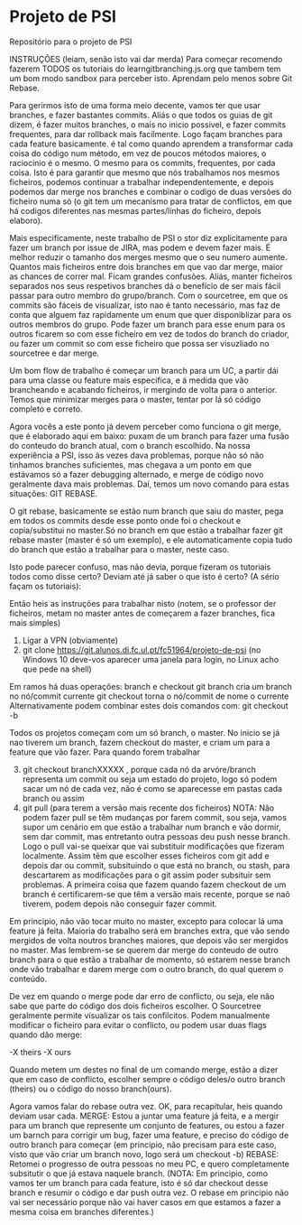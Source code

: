 # Projeto de PSI
Repositório para o projeto de PSI

INSTRUÇÕES (leiam, senão isto vai dar merda)
Para começar recomendo fazerem TODOS os tutoriais do learngitbranching.js.org que tambem tem um bom modo sandbox para perceber isto. Aprendam pelo menos sobre Git Rebase.

Para gerirmos isto de uma forma meio decente, vamos ter que usar branches, e fazer bastantes commits. Aliás o que todos os guias de git dizem, é fazer muitos branches, o mais no inicio possivel, e fazer commits frequentes, para dar rollback mais facilmente.
Logo façam branches para cada feature basicamente. é tal como quando aprendem a transformar cada coisa do código num método, em vez de poucos métodos maiores, o raciocinio é o mesmo. O mesmo para os commits, frequentes, por cada coisa.
Isto é para garantir que mesmo que nós trabalhamos nos mesmos ficheiros, podemos continuar a trabalhar independentemente, e depois podemos dar merge nos branches e combinar o codigo de duas versões do ficheiro numa só (o git tem um mecanismo para tratar de conflictos, em que há codigos diferentes nas mesmas partes/linhas do ficheiro, depois elaboro).

Mais especificamente, neste trabalho de PSI o stor diz explicitamente para fazer um branch por issue de JIRA, mas podem e devem fazer mais.
É melhor reduzir o tamanho dos merges mesmo que o seu numero aumente. Quantos mais ficheiros entre dois branches em que vao dar merge, maior as chances de correr mal. Ficam grandes confusões. Aliás, manter ficheiros separados nos seus respetivos branches dá o benefício de ser mais fácil passar para outro membro do grupo/branch. Com o sourcetree, em que os commits são fáceis de visualizar, isto nao é tanto necessário, mas faz de conta que alguem faz rapidamente um enum que quer disponiblizar para os outros membros do grupo. Pode fazer um branch para esse enum para os outros ficarem so com esse ficheiro em vez de todos do branch do criador, ou fazer um commit so com esse ficheiro que possa ser visuzliado no sourcetree e dar merge.

Um bom flow de trabalho é começar um branch para um UC, a partir dái para uma classe ou feature mais especifica, e á medida que vão brancheando e acabando ficheiros, ir mergindo de volta para o anterior. Temos que minimizar merges para o master, tentar por lá só código completo e correto. 

Agora vocês a este ponto já devem perceber como funciona o git merge, que é elaborado aqui em baixo: puxam de um branch para fazer uma
fusão do conteudo do branch atual, com o branch escolhido. Na nossa experiência a PSI, isso às vezes dava problemas, porque não só não
tinhamos branches suficientes, mas chegava a um ponto em que estávamos só a fazer debugging alternado, e merge de código novo geralmente
dava mais problemas. Daí, temos um novo comando para estas situações: GIT REBASE.

O git rebase, basicamente se estão num branch que saiu do master, pega em todos os commits desde esse ponto onde foi o checkout e copia/substitui no master.Só no branch em que estão a trabalhar fazer git rebase master (master é só um exemplo), e ele automaticamente copia tudo do branch que estão a trabalhar para o master, neste caso.

Isto pode parecer confuso, mas não devia, porque fizeram os tutoriais todos como disse certo? Deviam até já saber o que isto é certo? (A sério façam os tutoriais):

Então heis as instruções para trabalhar nisto (notem, se o professor der ficheiros, metam no master antes de começarem a fazer branches, fica mais simples)

  1. Ligar à VPN (obviamente)
  2. git clone https://git.alunos.di.fc.ul.pt/fc51964/projeto-de-psi (no Windows 10 deve-vos aparecer uma janela para login, no Linux acho que pede na shell)

Em ramos há duas operações: branch e checkout
git branch  cria um branch no nó/commit currente
git checkout  torna o nó/commit de nome o currente
Alternativamente podem combinar estes dois comandos com:
git checkout -b 

Todos os projetos começam com um só branch, o master.
No inicio se já nao tiverem um branch, fazem checkout do master, e criam um para a feature que vão fazer.
Para quando forem trabalhar

  3. git checkout branchXXXXX , porque cada nó da arvóre/branch representa um commit ou seja um estado do projeto, logo só podem sacar um nó de cada vez, não é como se aparecesse em pastas cada branch ou assim
  4. git pull (para terem a versão mais recente dos ficheiros) NOTA: Não podem fazer pull se têm mudanças por farem commit, sou seja, vamos supor um cenário em que estão a trabalhar num branch e vão dormir, sem dar commit, mas entretanto outra pessoas deu push nesse branch. Logo o pull vai-se queixar que vai substituir modificações que fizeram localmente. Assim têm que escolher esses ficheiros com git add e depois dar ou commit, subsituindo o que está no branch, ou stash, para descartarem as modificações para o git assim poder subsituir sem problemas. A primeira coisa que fazem quando fazem checkout de um branch é certificarem-se que têm a versão mais recente, porque se naõ tiverem, podem depois não conseguir fazer commit.
 
Em principio, não vão tocar muito no master, excepto para colocar lá uma feature já feita. Maioria do trabalho será em branches extra, que vão sendo mergidos de volta noutros branches maiores, que depois vão ser mergidos no master. Mas lembrem-se se querem dar merge do conteudo de outro branch para o que estão a trabalhar de momento, só estarem nesse branch onde vão trabalhar e darem merge com o outro branch, do qual querem o conteúdo.

De vez em quando o merge pode dar erro de conflicto, ou seja, ele não sabe que parte do código dos dois ficheiros escolher. O Sourcetree geralmente permite visualizar os tais confilcitos. Podem manualmente modificar o ficheiro para evitar o conflicto, ou podem usar duas flags quando dão merge:

-X theirs
-X ours

Quando metem um destes no final de um comando merge, estão a dizer que em caso de conflicto, escolher sempre o código deles/o outro branch (theirs) ou o código do nosso branch(ours).

Agora vamos falar do rebase outra vez. OK, para recapitular, heis quando deviam usar cada.
   MERGE: Estou a juntar uma feature já feita, e a mergir para um branch que represente um conjunto de features, ou estou a fazer um barnch para corrigir um bug, fazer uma feature, e preciso do código de outro branch para começar (em principio, não precisam para este caso, visto que vão criar um branch novo, logo será um checkout -b)
   REBASE: Retomei o progresso de outra pessoas no meu PC, e quero completamente subsitutir o que já estava naquele branch. (NOTA: Em principio, como vamos ter um branch para cada feature, isto é só dar checkout desse branch e resumir o código e dar push outra vez. O rebase em principio não vai ser necessário porque não vai haver casos em que estamos a fazer a mesma coisa em branches diferentes.) 
